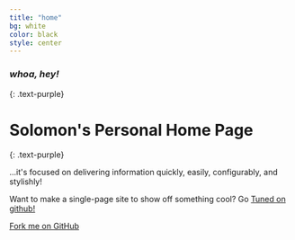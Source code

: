 ```yaml
---
title: "home"
bg: white
color: black
style: center
---
```


### *whoa, hey!*
{: .text-purple}

<span class="fa-stack subtlecircle" style="font-size:100px; background:rgba(255,166,0,0.1)">
  <i class="fa fa-circle fa-stack-2x text-white"></i>
  <i class="fa fa-bicycle fa-stack-1x text-orange"></i>
</span>

# Solomon's Personal Home Page
{: .text-purple}


…it's focused on delivering information quickly, easily, configurably, and stylishly!

Want to make a single-page site to show off something cool? Go [Tuned on github!](https://github.com/solomonxie)

<span id="forkongithub">
  <a href="{{ site.source_link }}" class="bg-blue">
    Fork me on GitHub
  </a>
</span>
